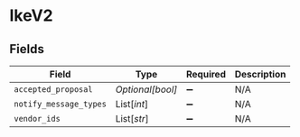 # IkeV2


## Fields

| Field                  | Type                   | Required               | Description            |
| ---------------------- | ---------------------- | ---------------------- | ---------------------- |
| `accepted_proposal`    | *Optional[bool]*       | :heavy_minus_sign:     | N/A                    |
| `notify_message_types` | List[*int*]            | :heavy_minus_sign:     | N/A                    |
| `vendor_ids`           | List[*str*]            | :heavy_minus_sign:     | N/A                    |